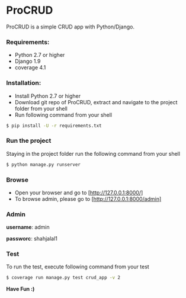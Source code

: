 # ProCRUD

ProCRUD is a simple CRUD app with Python/Django.

### Requirements:
  - Python 2.7 or higher
  - Django 1.9
  - coverage 4.1

### Installation:
  - Install Python 2.7 or higher
  - Download git repo of ProCRUD, extract and navigate to the project folder from your shell
  - Run following command from your shell
```sh
$ pip install -U -r requirements.txt
```

### Run the project
Staying in the project folder run the following command from your shell
```sh
$ python manage.py runserver
```

### Browse
* Open your browser and go to [http://127.0.0.1:8000/]
* To browse admin, please go to [http://127.0.0.1:8000/admin]

### Admin
**username**: admin

**passworc**: shahjalal1

### Test
To run the test, execute following command from your test

```sh
$ coverage run manage.py test crud_app -v 2
```


**Have Fun :)**

   [http://127.0.0.1:8000/]: <http://127.0.0.1:8000/>
   [http://127.0.0.1:8000/admin]: <http://127.0.0.1:8000/admin>

